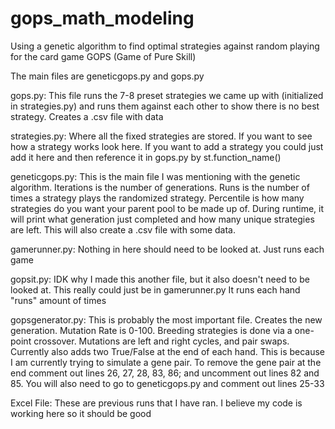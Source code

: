 # gops_math_modeling
Using a genetic algorithm to find optimal strategies against random playing for the card game GOPS (Game of Pure Skill)

The main files are geneticgops.py and gops.py

gops.py:
This file runs the 7-8 preset strategies we came up with (initialized in strategies.py) and runs them against each other to show there is no best strategy.
Creates a .csv file with data

strategies.py:
Where all the fixed strategies are stored.
If you want to see how a strategy works look here.
If you want to add a strategy you could just add it here and then reference it in gops.py by st.function_name()

geneticgops.py:
This is the main file I was mentioning with the genetic algorithm.
Iterations is the number of generations.
Runs is the number of times a strategy plays the randomized strategy.
Percentile is how many strategies do you want your parent pool to be made up of.
During runtime, it will print what generation just completed and how many unique strategies are left.
This will also create a .csv file with some data.

gamerunner.py:
Nothing in here should need to be looked at. Just runs each game

gopsit.py:
IDK why I made this another file, but it also doesn't need to be looked at.
This really could just be in gamerunner.py
It runs each hand "runs" amount of times

gopsgenerator.py:
This is probably the most important file.
Creates the new generation.
Mutation Rate is 0-100.
Breeding strategies is done via a one-point crossover.
Mutations are left and right cycles, and pair swaps.
Currently also adds two True/False at the end of each hand. This is because I am currently trying to simulate a gene pair.
To remove the gene pair at the end comment out lines 26, 27, 28, 83, 86; and uncomment out lines 82 and 85.
You will also need to go to geneticgops.py and comment out lines 25-33


Excel File:
These are previous runs that I have ran. I believe my code is working here so it should be good
